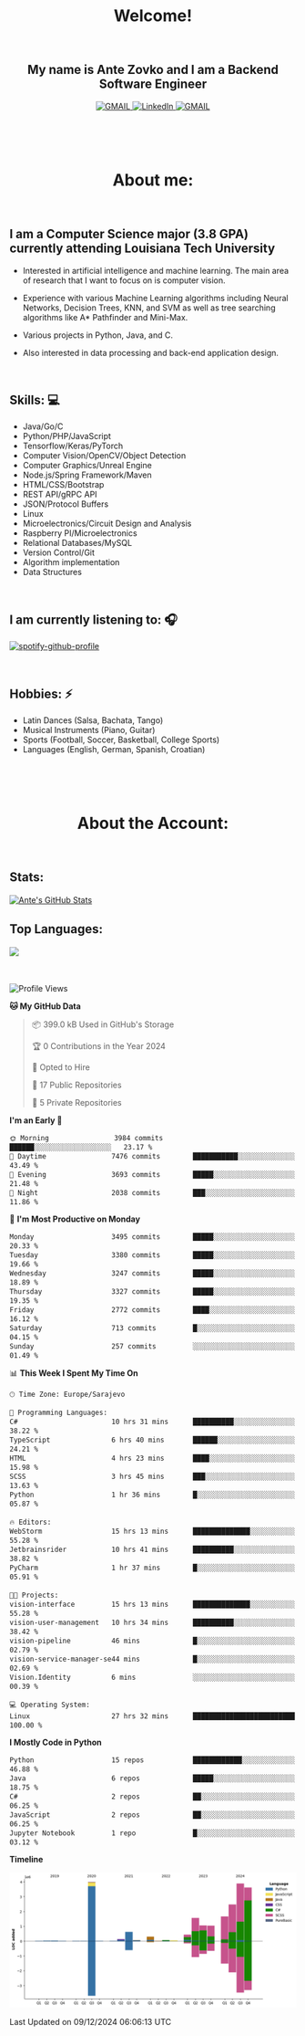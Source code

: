 
<h1 align="center"> Welcome!</h1>
<br>

<h2 align="center">My name is Ante Zovko and I am a Backend Software Engineer</h2> 

<p align= "center">
  <a href="https://mail.google.com/mail/u/0/?view=cm&fs=1&to=antezovko.az@gmail.com&tf=1">
      <img alt="GMAIL" src="https://img.shields.io/badge/Email-Contact-darkred?style=for-the-badge&logo=gmail&labelColor=grey&logoColor=white" />
    </a>
 <a href="https://www.linkedin.com/in/antezovko/">
      <img alt="LinkedIn" src="https://img.shields.io/badge/LinkedIn-Connect-Blue?style=for-the-badge&logo=LinkedIn" />
    </a>
   <a href="https://www.facebook.com/ZovkoAntee/">
      <img alt="GMAIL" src="https://img.shields.io/badge/Facebook-Add%20Friend-darkblue?style=for-the-badge&logo=Facebook&logoColor=white" />
    </a>

  </p>

<br>
<br>
<br>

<h1 align="center">About me:</h1>

<br>

## I am a Computer Science major (3.8 GPA) currently attending Louisiana Tech University
  - Interested in artificial intelligence and machine learning. The main area of research that I want to focus on is computer vision. 

  - Experience with various Machine Learning algorithms including Neural Networks, Decision Trees, KNN, and SVM as well as tree searching algorithms like A* Pathfinder and Mini-Max.

  - Various projects in Python, Java, and C.

   - Also interested in data processing and back-end application design.

<br>

## Skills: 💻
- Java/Go/C
- Python/PHP/JavaScript
- Tensorflow/Keras/PyTorch
- Computer Vision/OpenCV/Object
Detection
- Computer Graphics/Unreal Engine
- Node.js/Spring Framework/Maven 
- HTML/CSS/Bootstrap
- REST API/gRPC API 
- JSON/Protocol Buffers
- Linux 
- Microelectronics/Circuit Design
and Analysis
- Raspberry PI/Microelectronics
- Relational Databases/MySQL 
- Version Control/Git
- Algorithm implementation
- Data Structures


<br>

## I am currently listening to: 🎧
[![spotify-github-profile](https://spotify-github-profile.vercel.app/api/view?uid=u06dtc9h3le4tq61m3x12o9uh&cover_image=true&theme=default&bar_color=53b14f&bar_color_cover=false)](https://github.com/kittinan/spotify-github-profile)

<br>


## Hobbies: ⚡ 
- Latin Dances (Salsa, Bachata, Tango)
- Musical Instruments (Piano, Guitar)
- Sports (Football, Soccer, Basketball, College Sports)
- Languages (English, German, Spanish, Croatian)

<br>
<br>
<br>

<h1 align="center">About the Account:</h1>

<br>

## Stats: 
<a href="https://github.com/AnteZovko23">
  <img align="center" src="https://github-readme-stats.antezovko23.vercel.app/api?username=AnteZovko23&show_icons=true&line_height=27&count_private=true&title_color=ffffff&text_color=c9cacc&icon_color=2bbc8a&bg_color=1d1f21" alt="Ante's GitHub Stats" />
</a>


<br>

## Top Languages:
<img align="center" src="https://github-readme-stats.antezovko23.vercel.app/api/top-langs/?username=AnteZovko23&title_color=ffffff&text_color=c9cacc&icon_color=2bbc8a&bg_color=1d1f21" />






<br>
<br>
<br>


<!--START_SECTION:waka-->
![Profile Views](http://img.shields.io/badge/Profile%20Views-1-blue)

**🐱 My GitHub Data** 

> 📦 399.0 kB Used in GitHub's Storage 
 > 
> 🏆 0 Contributions in the Year 2024
 > 
> 💼 Opted to Hire
 > 
> 📜 17 Public Repositories 
 > 
> 🔑 5 Private Repositories 
 > 
**I'm an Early 🐤** 

```text
🌞 Morning                3984 commits        ██████░░░░░░░░░░░░░░░░░░░   23.17 % 
🌆 Daytime                7476 commits        ███████████░░░░░░░░░░░░░░   43.49 % 
🌃 Evening                3693 commits        █████░░░░░░░░░░░░░░░░░░░░   21.48 % 
🌙 Night                  2038 commits        ███░░░░░░░░░░░░░░░░░░░░░░   11.86 % 
```
📅 **I'm Most Productive on Monday** 

```text
Monday                   3495 commits        █████░░░░░░░░░░░░░░░░░░░░   20.33 % 
Tuesday                  3380 commits        █████░░░░░░░░░░░░░░░░░░░░   19.66 % 
Wednesday                3247 commits        █████░░░░░░░░░░░░░░░░░░░░   18.89 % 
Thursday                 3327 commits        █████░░░░░░░░░░░░░░░░░░░░   19.35 % 
Friday                   2772 commits        ████░░░░░░░░░░░░░░░░░░░░░   16.12 % 
Saturday                 713 commits         █░░░░░░░░░░░░░░░░░░░░░░░░   04.15 % 
Sunday                   257 commits         ░░░░░░░░░░░░░░░░░░░░░░░░░   01.49 % 
```


📊 **This Week I Spent My Time On** 

```text
🕑︎ Time Zone: Europe/Sarajevo

💬 Programming Languages: 
C#                       10 hrs 31 mins      ██████████░░░░░░░░░░░░░░░   38.22 % 
TypeScript               6 hrs 40 mins       ██████░░░░░░░░░░░░░░░░░░░   24.21 % 
HTML                     4 hrs 23 mins       ████░░░░░░░░░░░░░░░░░░░░░   15.98 % 
SCSS                     3 hrs 45 mins       ███░░░░░░░░░░░░░░░░░░░░░░   13.63 % 
Python                   1 hr 36 mins        █░░░░░░░░░░░░░░░░░░░░░░░░   05.87 % 

🔥 Editors: 
WebStorm                 15 hrs 13 mins      ██████████████░░░░░░░░░░░   55.28 % 
Jetbrainsrider           10 hrs 41 mins      ██████████░░░░░░░░░░░░░░░   38.82 % 
PyCharm                  1 hr 37 mins        █░░░░░░░░░░░░░░░░░░░░░░░░   05.91 % 

🐱‍💻 Projects: 
vision-interface         15 hrs 13 mins      ██████████████░░░░░░░░░░░   55.28 % 
vision-user-management   10 hrs 34 mins      ██████████░░░░░░░░░░░░░░░   38.42 % 
vision-pipeline          46 mins             █░░░░░░░░░░░░░░░░░░░░░░░░   02.79 % 
vision-service-manager-se44 mins             █░░░░░░░░░░░░░░░░░░░░░░░░   02.69 % 
Vision.Identity          6 mins              ░░░░░░░░░░░░░░░░░░░░░░░░░   00.39 % 

💻 Operating System: 
Linux                    27 hrs 32 mins      █████████████████████████   100.00 % 
```

**I Mostly Code in Python** 

```text
Python                   15 repos            ████████████░░░░░░░░░░░░░   46.88 % 
Java                     6 repos             █████░░░░░░░░░░░░░░░░░░░░   18.75 % 
C#                       2 repos             ██░░░░░░░░░░░░░░░░░░░░░░░   06.25 % 
JavaScript               2 repos             ██░░░░░░░░░░░░░░░░░░░░░░░   06.25 % 
Jupyter Notebook         1 repo              █░░░░░░░░░░░░░░░░░░░░░░░░   03.12 % 
```



**Timeline**

![Lines of Code chart](https://raw.githubusercontent.com/AnteZovko23/AnteZovko23/master/assets/bar_graph.png)


 Last Updated on 09/12/2024 06:06:13 UTC
<!--END_SECTION:waka-->


